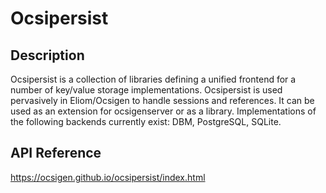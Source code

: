 Ocsipersist
===========

Description
-----------

Ocsipersist is a collection of libraries defining a unified frontend for a number of key/value storage implementations. Ocsipersist is used pervasively in Eliom/Ocsigen to handle sessions and references. It can be used as an extension for ocsigenserver or as a library. Implementations of the following backends currently exist: DBM, PostgreSQL, SQLite.

API Reference
-------------

https://ocsigen.github.io/ocsipersist/index.html
